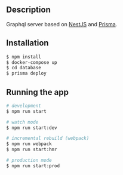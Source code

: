 ## Description

Graphql server based on [NestJS](https://nestjs.com/) and [Prisma](https://www.prisma.io/).

## Installation

```bash
$ npm install
$ docker-compose up
$ cd database
$ prisma deploy
```

## Running the app

```bash
# development
$ npm run start

# watch mode
$ npm run start:dev

# incremental rebuild (webpack)
$ npm run webpack
$ npm run start:hmr

# production mode
$ npm run start:prod
```
